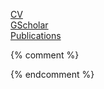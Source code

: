 [CV](leto_peel_cv.pdf)  
[GScholar](https://scholar.google.com/citations?user=GR-yASwAAAAJ&hl=en)  
[Publications](Publications.html)  

{% comment %} 


{% endcomment %} 

